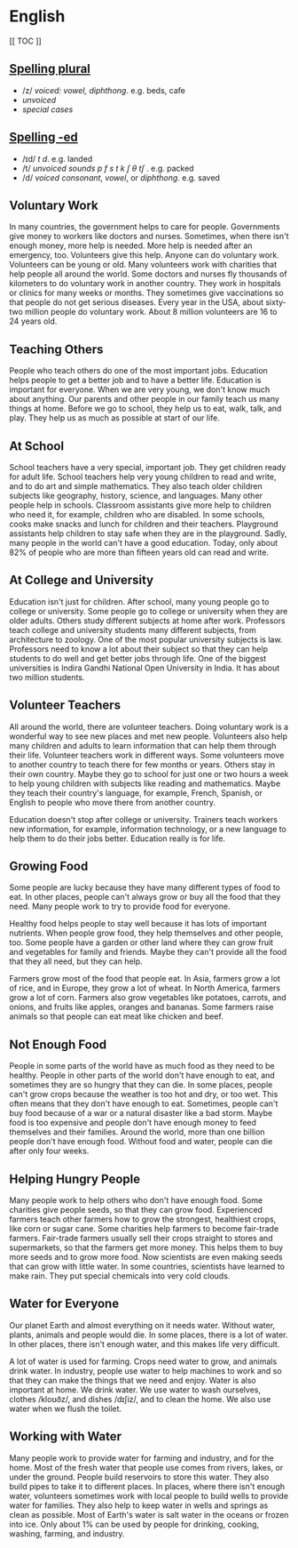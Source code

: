 # English

[[ TOC ]]

## [Spelling plural](https://www.youtube.com/watch?v=UaFIejjqCoI)

* /z/ _voiced: vowel, diphthong_. e.g. beds, cafe
* _unvoiced_
* _special cases_

## [Spelling -ed](https://youtu.be/A7hi-ipU2n0)

* /ɪd/ _t d_. e.g. landed
* /t/ _unvoiced sounds p f s t k ʃ θ tʃ_ . e.g. packed
* /d/ _voiced consonant_, _vowel_, or _diphthong_. e.g. saved

## Voluntary Work

In many countries, the government helps to care for people. Governments give money to workers like doctors and nurses. Sometimes, when there isn't enough money, more help is needed. More help is needed after an emergency, too. Volunteers give this help. Anyone can do voluntary work. Volunteers can be young or old. Many volunteers work with charities that help people all around the world. Some doctors and nurses fly thousands of kilometers to do voluntary work in another country. They work in hospitals or clinics for many weeks or months. They sometimes give vaccinations so that people do not get serious diseases. Every year in the USA, about sixty-two million people do voluntary work. About 8 million volunteers are 16 to 24 years old.

## Teaching Others

People who teach others do one of the most important jobs. Education helps people to get a better job and to have a better life. Education is important for everyone. When we are very young, we don't know much about anything. Our parents and other people in our family teach us many things at home. Before we go to school, they help us to eat, walk, talk, and play. They help us as much as possible at start of our life.

## At School

School teachers have a very special, important job. They get children ready for adult life. School teachers help very young children to read and write, and to do art and simple mathematics. They also teach older children subjects like geography, history, science, and languages. Many other people help in schools. Classroom assistants give more help to children who need it, for example, children who are disabled. In some schools, cooks make snacks and lunch for children and their teachers. Playground assistants help children to stay safe when they are in the playground. Sadly, many people in the world can't have a good education. Today, only about 82% of people who are more than fifteen years old can read and write.

## At College and University

Education isn't just for children. After school, many young people go to college or university. Some people go to college or university when they are older adults. Others study different subjects at home after work. Professors teach college and university students many different subjects, from architecture to zoology. One of the most popular university subjects is law. Professors need to know a lot about their subject so that they can help students to do well and get better jobs through life. One of the biggest universities is Indira Gandhi National Open University in India. It has about two million students.

## Volunteer Teachers

All around the world, there are volunteer teachers. Doing voluntary work is a wonderful way to see new places and met new people. Volunteers also help many children and adults to learn information that can help them through their life. Volunteer teachers work in different ways. Some volunteers move to another country to teach there for few months or years. Others stay in their own country. Maybe they go to school for just one or two hours a week to help young children with subjects like reading and mathematics. Maybe they teach their country's language, for example, French, Spanish, or English to people who move there from another country.

Education doesn't stop after college or university. Trainers teach workers new information, for example, information technology, or a new language to help them to do their jobs better. Education really is for life.

## Growing Food

Some people are lucky because they have many different types of food to eat. In other places, people can't always grow or buy all the food that they need. Many people work to try to provide food for everyone.

Healthy food helps people to stay well because it has lots of important nutrients. When people grow food, they help themselves and other people, too. Some people have a garden or other land where they can grow fruit and vegetables for family and friends. Maybe they can't provide all the food that they all need, but they can help.

Farmers grow most of the food that people eat. In Asia, farmers grow a lot of rice, and in Europe, they grow a lot of wheat. In North America, farmers grow a lot of corn. Farmers also grow vegetables like potatoes, carrots, and onions, and fruits like apples, oranges and bananas. Some farmers raise animals so that people can eat meat like chicken and beef.

## Not Enough Food

People in some parts of the world have as much food as they need to be healthy. People in other parts of the world don't have enough to eat, and sometimes they are so hungry that they can die. In some places, people can't grow crops because the weather is too hot and dry, or too wet. This often means that they don't have enough to eat. Sometimes, people can't buy food because of a war or a natural disaster like a bad storm. Maybe food is too expensive and people don't have enough money to feed themselves and their families. Around the world, more than one billion people don't have enough food. Without food and water, people can die after only four weeks.

## Helping Hungry People

Many people work to help others who don't have enough food. Some charities give people seeds, so that they can grow food. Experienced farmers teach other farmers how to grow the strongest, healthiest crops, like corn or sugar cane. Some charities help farmers to become fair-trade farmers. Fair-trade farmers usually sell their crops straight to stores and supermarkets, so that the farmers get more money. This helps them to buy more seeds and to grow more food. Now scientists are even making seeds that can grow with little water. In some countries, scientists have learned to make rain. They put special chemicals into very cold clouds.

## Water for Everyone

Our planet Earth and almost everything on it needs water. Without water, plants, animals and people would die. In some places, there is a lot of water. In other places, there isn't enough water, and this makes life very difficult.

A lot of water is used for farming. Crops need water to grow, and animals drink water. In industry, people use water to help machines to work and so that they can make the things that we need and enjoy. Water is also important at home. We drink water. We use water to wash ourselves, clothes /kloʊðz/, and dishes /dɪʃiz/, and to clean the home. We also use water when we flush the toilet.

## Working with Water

Many people work to provide water for farming and industry, and for the home. Most of the fresh water that people use comes from rivers, lakes, or under the ground. People build reservoirs to store this water. They also build pipes to take it to different places. In places, where there isn't enough water, volunteers sometimes work with local people to build wells to provide water for families. They also help to keep water in wells and springs as clean as possible. Most of Earth's water is salt water in the oceans or frozen into ice. Only about 1% can be used by people for drinking, cooking, washing, farming, and industry.
